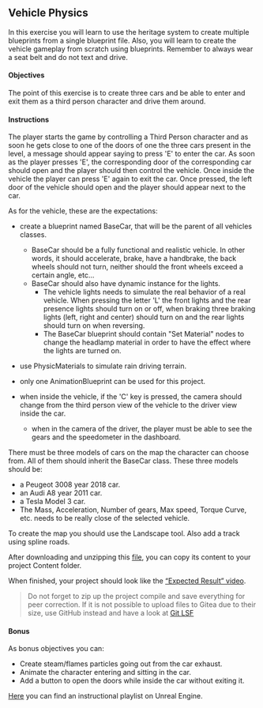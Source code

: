 ## Vehicle Physics

In this exercise you will learn to use the heritage system to create multiple blueprints from a single blueprint file. Also, you will learn to create the vehicle gameplay from scratch using blueprints. Remember to always wear a seat belt and do not text and drive.

#### Objectives

The point of this exercise is to create three cars and be able to enter and exit them as a third person character and drive them around.

#### Instructions

The player starts the game by controlling a Third Person character and as soon he gets close to one of the doors of one the three cars present in the level, a message should appear saying to press 'E' to enter the car. As soon as the player presses 'E', the corresponding door of the corresponding car should open and the player should then control the vehicle. Once inside the vehicle the player can press 'E' again to exit the car. Once pressed, the left door of the vehicle should open and the player should appear next to the car.

As for the vehicle, these are the expectations:

- create a blueprint named BaseCar, that will be the parent of all vehicles classes.
  - BaseCar should be a fully functional and realistic vehicle. In other words, it should accelerate, brake, have a handbrake, the back wheels should not turn, neither should the front wheels exceed a certain angle, etc...
  - BaseCar should also have dynamic instance for the lights.
    - The vehicle lights needs to simulate the real behavior of a real vehicle. When pressing the letter 'L' the front lights and the rear presence lights should turn on or off, when braking three braking lights (left, right and center) should turn on and the rear lights should turn on when reversing.
    - The BaseCar blueprint should contain "Set Material" nodes to change the headlamp material in order to have the effect where the lights are turned on.
- use PhysicMaterials to simulate rain driving terrain.

- only one AnimationBlueprint can be used for this project.

- when inside the vehicle, if the 'C' key is pressed, the camera should change from the third person view of the vehicle to the driver view inside the car.
  - when in the camera of the driver, the player must be able to see the gears and the speedometer in the dashboard.

There must be three models of cars on the map the character can choose from. All of them should inherit the BaseCar class. These three models should be:

- a Peugeot 3008 year 2018 car.
- an Audi A8 year 2011 car.
- a Tesla Model 3 car.
- The Mass, Acceleration, Number of gears, Max speed, Torque Curve, etc. needs to be really close of the selected vehicle.

To create the map you should use the Landscape tool. Also add a track using spline roads.

After downloading and unzipping this [file](https://assets.01-edu.org/Unreal-Engine-Piscine/VehiclePhysics.zip), you can copy its content to your project Content folder.

When finished, your project should look like the [“Expected Result” video](https://youtu.be/4dXjFKh_jjY).

> Do not forget to zip up the project compile and save everything for peer correction.
> If it is not possible to upload files to Gitea due to their size, use GitHub instead and have a look at [Git LSF](https://docs.github.com/en/repositories/working-with-files/managing-large-files/about-large-files-on-github)

#### Bonus

As bonus objectives you can:

- Create steam/flames particles going out from the car exhaust.
- Animate the character entering and sitting in the car.
- Add a button to open the doors while inside the car without exiting it.

[Here](https://www.youtube.com/playlist?list=PLHyAJ_GrRtf9sxZqgfPVM06PrLk8_CWA-) you can find an instructional playlist on Unreal Engine.
